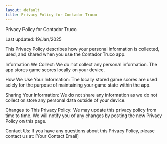 ```yaml
---
layout: default
title: Privacy Policy for Contador Truco
---
```


Privacy Policy for Contador Truco

Last updated: 19/Jan/2025

This Privacy Policy describes how your personal information is collected, used, and shared when you use the Contador Truco app.

Information We Collect:
We do not collect any personal information. The app stores game scores locally on your device.

How We Use Your Information:
The locally stored game scores are used solely for the purpose of maintaining your game state within the app.

Sharing Your Information:
We do not share any information as we do not collect or store any personal data outside of your device.

Changes to This Privacy Policy:
We may update this privacy policy from time to time. We will notify you of any changes by posting the new Privacy Policy on this page.

Contact Us:
If you have any questions about this Privacy Policy, please contact us at: [Your Contact Email]
